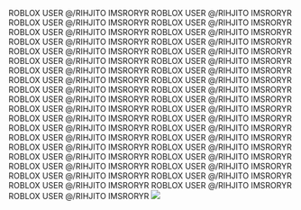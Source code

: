ROBLOX USER @/RIHJITO IMSRORYR ROBLOX USER @/RIHJITO IMSRORYR ROBLOX USER @/RIHJITO IMSRORYR ROBLOX USER @/RIHJITO IMSRORYR ROBLOX USER @/RIHJITO IMSRORYR ROBLOX USER @/RIHJITO IMSRORYR ROBLOX USER @/RIHJITO IMSRORYR ROBLOX USER @/RIHJITO IMSRORYR ROBLOX USER @/RIHJITO IMSRORYR ROBLOX USER @/RIHJITO IMSRORYR ROBLOX USER @/RIHJITO IMSRORYR ROBLOX USER @/RIHJITO IMSRORYR ROBLOX USER @/RIHJITO IMSRORYR ROBLOX USER @/RIHJITO IMSRORYR ROBLOX USER @/RIHJITO IMSRORYR ROBLOX USER @/RIHJITO IMSRORYR ROBLOX USER @/RIHJITO IMSRORYR ROBLOX USER @/RIHJITO IMSRORYR ROBLOX USER @/RIHJITO IMSRORYR ROBLOX USER @/RIHJITO IMSRORYR ROBLOX USER @/RIHJITO IMSRORYR ROBLOX USER @/RIHJITO IMSRORYR ROBLOX USER @/RIHJITO IMSRORYR ROBLOX USER @/RIHJITO IMSRORYR ROBLOX USER @/RIHJITO IMSRORYR ROBLOX USER @/RIHJITO IMSRORYR ROBLOX USER @/RIHJITO IMSRORYR ROBLOX USER @/RIHJITO IMSRORYR ROBLOX USER @/RIHJITO IMSRORYR ROBLOX USER @/RIHJITO IMSRORYR ROBLOX USER @/RIHJITO IMSRORYR ROBLOX USER @/RIHJITO IMSRORYR ROBLOX USER @/RIHJITO IMSRORYR ROBLOX USER @/RIHJITO IMSRORYR ROBLOX USER @/RIHJITO IMSRORYR ROBLOX USER @/RIHJITO IMSRORYR ROBLOX USER @/RIHJITO IMSRORYR ROBLOX USER @/RIHJITO IMSRORYR ROBLOX USER @/RIHJITO IMSRORYR 
<img src="https://cdn.discordapp.com/attachments/712616007373553671/1176863565831995512/josh-hutcherson-josh-hutcherson-whistle-edit.gif?ex=65706a9b&is=655df59b&hm=fb334a35f8628722b9e5eefdf984e7152a8909b0eb86466f49f4db9ac2abe2db&"> 
